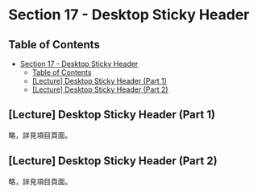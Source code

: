 # Section 17 - Desktop Sticky Header

## Table of Contents

- [Section 17 - Desktop Sticky Header](#section-17---desktop-sticky-header)
  - [Table of Contents](#table-of-contents)
  - [[Lecture] Desktop Sticky Header (Part 1)](#lecture-desktop-sticky-header-part-1)
  - [[Lecture] Desktop Sticky Header (Part 2)](#lecture-desktop-sticky-header-part-2)

## [Lecture] Desktop Sticky Header (Part 1)

略，詳見項目頁面。

## [Lecture] Desktop Sticky Header (Part 2)

略，詳見項目頁面。
